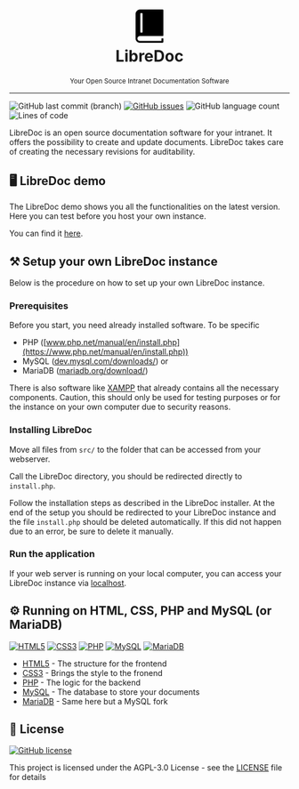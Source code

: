 <h1 align="center">
    <a href="#"><img src="https://raw.githubusercontent.com/piuswalter/LibreDoc/main/logo.svg" alt="LibreDoc" width="50"></a>
    <br />
    LibreDoc
    <br />
</h1>
<div align="center">
    <small>Your Open Source Intranet Documentation Software</small>
</div>

---

![GitHub last commit (branch)](https://img.shields.io/github/last-commit/piuswalter/LibreDoc/development)
[![GitHub issues](https://img.shields.io/github/issues/piuswalter/LibreDoc)](https://github.com/piuswalter/LibreDoc/issues)
![GitHub language count](https://img.shields.io/github/languages/count/piuswalter/LibreDoc)
![Lines of code](https://img.shields.io/tokei/lines/github/piuswalter/LibreDoc)

LibreDoc is an open source documentation software for your intranet. It offers the possibility to create and update documents. LibreDoc takes care of creating the necessary revisions for auditability.

## 🖥️ LibreDoc demo

The LibreDoc demo shows you all the functionalities on the latest version. Here you can test before you host your own instance.

You can find it [here](https://demo.libredoc.eu/).

## ⚒️ Setup your own LibreDoc instance

Below is the procedure on how to set up your own LibreDoc instance.

### Prerequisites

Before you start, you need already installed software. To be specific

- PHP ([www.php.net/manual/en/install.php](https://www.php.net/manual/en/install.php))
- MySQL ([dev.mysql.com/downloads/](https://dev.mysql.com/downloads/)) or
- MariaDB ([mariadb.org/download/](https://mariadb.org/download/))

There is also software like [XAMPP](https://www.apachefriends.org/de/index.html) that already contains all the necessary components. Caution, this should only be used for testing purposes or for the instance on your own computer due to security reasons.

### Installing LibreDoc

Move all files from `src/` to the folder that can be accessed from your webserver.

Call the LibreDoc directory, you should be redirected directly to `install.php`.

Follow the installation steps as described in the LibreDoc installer. At the end of the setup you should be redirected to your LibreDoc instance and the file `install.php` should be deleted automatically. If this did not happen due to an error, be sure to delete it manually.

### Run the application

If your web server is running on your local computer, you can access your LibreDoc instance via [localhost](http://localhost/).

## ⚙️ Running on HTML, CSS, PHP and MySQL (or MariaDB)

[![HTML5](https://img.shields.io/badge/-HTML5-333333?logo=HTML5)](https://www.w3.org/TR/html52/)
[![CSS3](https://img.shields.io/badge/-CSS3-333333?logo=CSS3)](https://www.w3.org/TR/CSS/#css)
[![PHP](https://img.shields.io/badge/-PHP-333333?logo=PHP)](https://www.php.net/)
[![MySQL](https://img.shields.io/badge/-MySQL-333333?logo=MySQL)](https://www.mysql.com/)
[![MariaDB](https://img.shields.io/badge/-MariaDB-333333?logo=MariaDB)](https://mariadb.org/)

- [HTML5](https://www.w3.org/TR/html52/) - The structure for the frontend
- [CSS3](https://www.w3.org/TR/CSS/#css) - Brings the style to the fronend
- [PHP](https://www.php.net/) - The logic for the backend
- [MySQL](https://www.mysql.com/) - The database to store your documents
- [MariaDB](https://mariadb.org/) - Same here but a MySQL fork


## 📜 License

[![GitHub license](https://img.shields.io/github/license/piuswalter/LibreDoc)](https://github.com/piuswalter/LibreDoc/blob/main/LICENSE)

This project is licensed under the AGPL-3.0 License - see the [LICENSE](LICENSE) file for details
